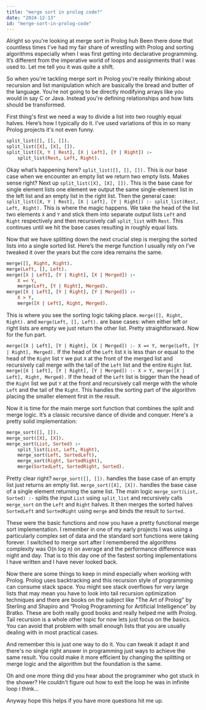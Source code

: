 ```yaml
---
title: "merge sort in prolog code?"
date: "2024-12-13"
id: "merge-sort-in-prolog-code"
---
```


Alright so you're looking at merge sort in Prolog huh Been there done that countless times I've had my fair share of wrestling with Prolog and sorting algorithms especially when I was first getting into declarative programming. It’s different from the imperative world of loops and assignments that I was used to. Let me tell you it was quite a shift.

So when you're tackling merge sort in Prolog you're really thinking about recursion and list manipulation which are basically the bread and butter of the language. You’re not going to be directly modifying arrays like you would in say C or Java. Instead you're defining relationships and how lists should be transformed.

First thing's first we need a way to divide a list into two roughly equal halves. Here’s how I typically do it. I've used variations of this in so many Prolog projects it's not even funny.

```prolog
split_list([], [], []).
split_list([X], [X], []).
split_list([X, Y | Rest], [X | Left], [Y | Right]) :-
    split_list(Rest, Left, Right).
```

Okay what’s happening here? `split_list([], [], []).` This is our base case when we encounter an empty list we return two empty lists. Makes sense right? Next up `split_list([X], [X], []).` This is the base case for single element lists one element we output the same single-element list in the left list and an empty list in the right list. Then the general case: `split_list([X, Y | Rest], [X | Left], [Y | Right]) :- split_list(Rest, Left, Right).` This is where the magic happens. We take the head of the list two elements `X` and `Y` and stick them into separate output lists `Left` and `Right` respectively and then recursively call `split_list` with `Rest`. This continues until we hit the base cases resulting in roughly equal lists.

Now that we have splitting down the next crucial step is merging the sorted lists into a single sorted list. Here’s the merge function I usually rely on I’ve tweaked it over the years but the core idea remains the same.

```prolog
merge([], Right, Right).
merge(Left, [], Left).
merge([X | Left], [Y | Right], [X | Merged]) :-
    X =< Y,
    merge(Left, [Y | Right], Merged).
merge([X | Left], [Y | Right], [Y | Merged]) :-
    X > Y,
    merge([X | Left], Right, Merged).
```

This is where you see the sorting logic taking place. `merge([], Right, Right).` and `merge(Left, [], Left).` are base cases: when either left or right lists are empty we just return the other list. Pretty straightforward. Now for the fun part.

`merge([X | Left], [Y | Right], [X | Merged]) :- X =< Y, merge(Left, [Y | Right], Merged).` If the head of the `Left` list `X` is less than or equal to the head of the `Right` list `Y` we put `X` at the front of the merged list and recursively call merge with the tail of the `Left` list and the entire `Right` list.
`merge([X | Left], [Y | Right], [Y | Merged]) :- X > Y, merge([X | Left], Right, Merged).` If the head of the `Left` list is bigger than the head of the `Right` list we put `Y` at the front and recursively call merge with the whole `Left` and the tail of the `Right`. This handles the sorting part of the algorithm placing the smaller element first in the result.

Now it is time for the main merge sort function that combines the split and merge logic. It’s a classic recursive dance of divide and conquer. Here's a pretty solid implementation:

```prolog
merge_sort([], []).
merge_sort([X], [X]).
merge_sort(List, Sorted) :-
    split_list(List, Left, Right),
    merge_sort(Left, SortedLeft),
    merge_sort(Right, SortedRight),
    merge(SortedLeft, SortedRight, Sorted).
```

Pretty clear right? `merge_sort([], []).` handles the base case of an empty list just returns an empty list. `merge_sort([X], [X]).` handles the base case of a single element returning the same list. The main logic `merge_sort(List, Sorted) :-` splits the input `List` using `split_list` and recursively calls `merge_sort` on the `Left` and `Right` halves. It then merges the sorted halves `SortedLeft` and `SortedRight` using `merge` and binds the result to `Sorted`.

These were the basic functions and now you have a pretty functional merge sort implementation. I remember in one of my early projects I was using a particularly complex set of data and the standard sort functions were taking forever. I switched to merge sort after I remembered the algorithms complexity was O(n log n) on average and the performance difference was night and day. That is to this day one of the fastest sorting implementations I have written and I have never looked back.

Now there are some things to keep in mind especially when working with Prolog. Prolog uses backtracking and this recursion style of programming can consume stack space. You might see stack overflows for very large lists that may mean you have to look into tail recursion optimization techniques and there are books on the subject like "The Art of Prolog" by Sterling and Shapiro and “Prolog Programming for Artificial Intelligence” by Bratko. These are both really good books and really helped me with Prolog. Tail recursion is a whole other topic for now lets just focus on the basics. You can avoid that problem with small enough lists that you are usually dealing with in most practical cases.

And remember this is just one way to do it. You can tweak it adapt it and there's no single right answer in programming just ways to achieve the same result. You could make it more efficient by changing the splitting or merge logic and the algorithm but the foundation is the same.

Oh and one more thing did you hear about the programmer who got stuck in the shower? He couldn't figure out how to exit the loop he was in infinite loop i think...

Anyway hope this helps if you have more questions hit me up.
